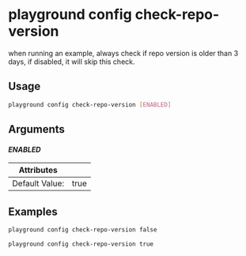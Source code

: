 # playground config check-repo-version

when running an example, always check if repo version is older than 3 days, if disabled, it will skip this check.  


## Usage

```bash
playground config check-repo-version [ENABLED]
```

## Arguments

#### *ENABLED*



| Attributes      | &nbsp;
|-----------------|-------------
| Default Value:  | true

## Examples

```bash
playground config check-repo-version false
```

```bash
playground config check-repo-version true
```


